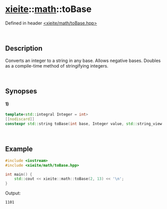 # [xieite](../xieite.md)\:\:[math](../math.md)\:\:toBase
Defined in header [<xieite/math/toBase.hpp>](../../include/xieite/math/toBase.hpp)

&nbsp;

## Description
Converts an integer to a string in any base. Allows negative bases. Doubles as a compile-time method of stringifying integers.

&nbsp;

## Synopses
#### 1)
```cpp
template<std::integral Integer = int>
[[nodiscard]]
constexpr std::string toBase(int base, Integer value, std::string_view digits = "0123456789abcdefghijklmnopqrstuvwxyz");
```

&nbsp;

## Example
```cpp
#include <iostream>
#include <xieite/math/toBase.hpp>

int main() {
    std::cout << xieite::math::toBase(2, 13) << '\n';
}
```
Output:
```
1101
```

